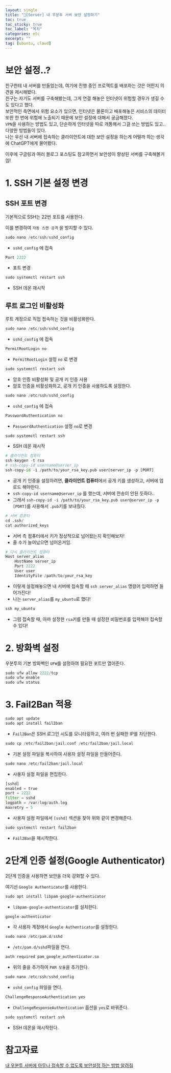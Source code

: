 ```yaml
---
layout: single
title: "📘[Server] 내 우분투 서버 보안 설정하기"
toc: true
toc_sticky: true
toc_label: "목차"
categories: etc
excerpt: ""
tag: [ubuntu, cloud]
---
```


# 보안 설정..?
친구한테 내 서버를 만들었는데, 여기에 진행 중인 프로젝트를 배포하는 것은 어떤지 의견을 제시해봤다.  
친구는 자기도 서버를 구축해봤는데, 그게 연결 해놓은 인터넷이 위험할 경우가 생길 수도 있다고 했다.  
보안적인 측면에서 위험 요소가 있으면, 인터넷은 물론이고 배포해놓은 서비스의 데이터 또한 한 번에 위험에 노출되기 때문에 보안 설정에 대해서 궁금해졌다.  
`VPN`을 사용하는 방법도 있고, 단순하게 인터넷을 따로 개통해서 그걸 쓰는 방법도 있고.. 다양한 방법들이 있다.  
나는 우선 내 서버에 접속하는 클라이언트에 대한 보안 설정을 하는게 어떨까 하는 생각에 ChatGPT에게 물어봤다.  

이후에 구글링과 여러 블로그 포스팅도 참고하면서 보안성이 향상된 서버를 구축해볼거임!  

# 1. SSH 기본 설정 변경

## SSH 포트 변경

기본적으로 SSH는 22번 포트를 사용한다.

이를 변경하여 `자동 스캔 공격` 을 방지할 수 있다.

```python
sudo nano /etc/ssh/sshd_config
```

- `sshd_config` 에 접속

```python
Port 2222
```

- 포트 변경

```python
sudo systemctl restart ssh 
```

- SSH 데몬 재시작

## 루트 로그인 비활성화

루트 계정으로 직접 접속하는 것을 비활성화한다.

```python
sudo nano /etc/ssh/sshd_config
```

- `sshd_config` 에 접속

```python
PermitRootLogin no
```

- `PermitRootLogin` 설정 `no` 로 변경

```python
sudo systemctl restart ssh
```

- 암호 인증 비활성화 및 공개 키 인증 사용
- 암호 인증을 비활성화하고, 공개 키 인증을 사용하도록 설정한다.

```python
sudo nano /etc/ssh/sshd_config
```

- `sshd_config` 에 접속

```python
PasswordAuthentication no
```

- `PasswordAuthentication` 설정 `no`로 변경

```python
sudo systemctl restart ssh
```

- SSH 데몬 재시작

```python
# 클라이언트 컴퓨터
ssh-keygen -t rsa
# ssh-copy-id username@server_ip
ssh-copy-id -i /path/to/your_rsa_key.pub user@server_ip -p [PORT]
```

- 공개 키 인증을 설정하려면, **클라이언트 컴퓨터**에서 공개 키를 생성하고, 서버에 업로드 해야한다.
- `ssh-copy-id username@server_ip` 를 했는데, 서버에 전송이 안된 듯하다..
- 그래서 `ssh-copy-id -i /path/to/your_rsa_key.pub user@server_ip -p [PORT]`를 사용해서 `.pub`키를 보내줬다.

```python
# 서버 컴퓨터
cd .ssh/
cat authorized_keys
```

- 서버 측 컴퓨터에서 키가 정상적으로 넘어왔는지 확인해보자!
- 줄 수가 늘어났으면 넘어온거임.

```python
# 다시 클라이언트 컴퓨터
Host server_alias
    HostName server_ip
    Port 2222
    User user
    IdentityFile /path/to/your_rsa_key
```

- 이렇게 설정해놓으면 내 서버에 접속할 때 `ssh server_alias` 명령어 입력하면 들어가진다!
- 나는 `server_alias`를 `my_ubuntu`로 했다!

```python
ssh my_ubuntu
```

- 그럼 접속할 때, 아까 설정한 `rsa`키를 만들 때 설정한 비밀번호를 입력해야 접속할 수 있다!

# 2. 방화벽 설정

우분투의 기본 방화벽인 `UFW`를 설정하여 필요한 포트만 열어준다.

```python
sudo ufw allow 2222/tcp
sudo ufw enable
sudo ufw status
```

# 3. Fail2Ban 적용

```python
sudo apt update
sudo apt install fail2ban
```

- `Fail2Ban`은 SSH 로그인 시도를 모니터링하고, 여러 번 실패한 IP를 차단한다.

```python
sudo cp /etc/fail2ban/jail.conf /etc/fail2ban/jail.local
```

- 기본 설정 파일을 복사하여 사용자 설정 파일을 만들어준다.

```python
sudo nano /etc/fail2ban/jail.local
```

- 사용자 설정 파일을 편집한다.

```python
[sshd]
enabled = true
port = 2222
filter = sshd
logpath = /var/log/auth.log
maxretry = 5
```

- 사용자 설정 파일에서 `[sshd]` 섹션을 찾아 위와 같이 변경해준다.

```python
sudo systemctl restart fail2ban
```

- `Fail2Ban`을 재시작한다.

# 2단계 인증 설정(Google Authenticator)

2단계 인증을 사용하면 보안을 더욱 강화할 수 있다.

여기선 `Google Authenticator`를 사용한다.

```python
sudo apt install libpam-google-authenticator
```

- `libpam-google-authenticator`를 설치한다.

```python
google-authenticator
```

- 각 사용자 계정에서 `Google Authenticator`를 설정한다.

```python
sudo nano /etc/pam.d/sshd
```

- `/etc/pam.d/sshd`파일을 연다.

```python
auth required pam_google_authenticator.so
```

- 위의 줄을 추가하여 `PAM 모듈`을 추가한다.

```python
sudo nano /etc/ssh/sshd_config
```

- `sshd_config` 파일을 연다.

```python
ChallengeResponseAuthentication yes
```

- `ChallengeResponseAuthentication` 옵션을 `yes`로 바꿔준다.

```python
sudo systemctl restart ssh
```

- SSH 데몬을 재시작한다.

# 참고자료

[내 우분투 서버에 아무나 접속할 수 없도록 보안설정 하는 방법 알려줘](https://chatgpt.com/share/5b121aab-4c75-4d61-bcbb-fb778586cdb2)